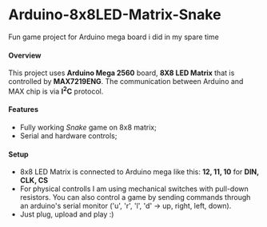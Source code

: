 # Arduino-8x8LED-Matrix-Snake
Fun game project for Arduino mega board i did in my spare time

#### Overview
This project uses **Arduino Mega 2560** board, **8X8 LED Matrix** that is controlled by **MAX7219ENG**. The communication between Arduino and MAX chip is via **I<sup>2</sup>C** protocol.

#### Features
- Fully working *Snake* game on 8x8 matrix;
- Serial and hardware controls;

#### Setup
 - 8x8 LED Matrix is connected to Arduino mega like this: **12, 11, 10** for **DIN, CLK, CS**
- For physical controlls I am using mechanical switches with pull-down resistors. You can also control a game by sending commands through an arduino's serial monitor ('u', 'r', 'l', 'd' -> up, right, left, down).
- Just plug, upload and play :)
